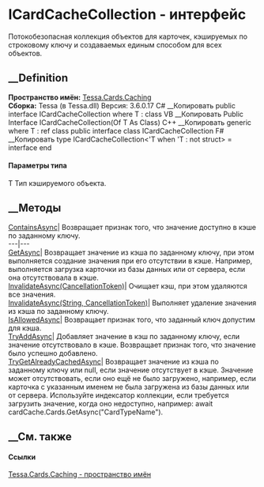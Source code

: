 # ICardCacheCollection<T> \- интерфейс
Потокобезопасная коллекция объектов для карточек, кэшируемых по строковому
ключу и создаваемых единым способом для всех объектов.
## __Definition
 **Пространство имён:** [Tessa.Cards.Caching](N_Tessa_Cards_Caching.htm)  
 **Сборка:** Tessa (в Tessa.dll) Версия: 3.6.0.17
C# __Копировать
     public interface ICardCacheCollection<T>
    where T : class
VB __Копировать
     Public Interface ICardCacheCollection(Of T As Class)
C++ __Копировать
    generic<typename T>
    where T : ref class
    public interface class ICardCacheCollection
F# __Копировать
     type ICardCacheCollection<'T when 'T : not struct> = interface end
#### Параметры типа
T
    Тип кэшируемого объекта.
##  __Методы
[ContainsAsync](M_Tessa_Cards_Caching_ICardCacheCollection_1_ContainsAsync.htm)|
Возвращает признак того, что значение доступно в кэше по заданному ключу.  
---|---  
[GetAsync](M_Tessa_Cards_Caching_ICardCacheCollection_1_GetAsync.htm)|
Возвращает значение из кэша по заданному ключу, при этом выполняется создание
значения при его отсутствии в кэше. Например, выполняется загрузка карточки из
базы данных или от сервера, если она отсутствовала в кэше.  
[InvalidateAsync(CancellationToken)](M_Tessa_Cards_Caching_ICardCacheCollection_1_InvalidateAsync_1.htm)|
Очищает кэш, при этом удаляются все значения.  
[InvalidateAsync(String,
CancellationToken)](M_Tessa_Cards_Caching_ICardCacheCollection_1_InvalidateAsync.htm)|
Выполняет удаление значения из кэша по заданному ключу.  
[IsAllowedAsync](M_Tessa_Cards_Caching_ICardCacheCollection_1_IsAllowedAsync.htm)|
Возвращает признак того, что заданный ключ допустим для кэша.  
[TryAddAsync](M_Tessa_Cards_Caching_ICardCacheCollection_1_TryAddAsync.htm)|
Добавляет значение в кэш по заданному ключу, если значение отсутствовало в
кэше. Возвращает признак того, что значение было успешно добавлено.  
[TryGetAlreadyCachedAsync](M_Tessa_Cards_Caching_ICardCacheCollection_1_TryGetAlreadyCachedAsync.htm)|
Возвращает значение из кэша по заданному ключу или null, если значение
отсутствует в кэше. Значение может отсутствовать, если оно ещё не было
загружено, например, если карточка с указанным именем не была загружена из
базы данных или от сервера. Используйте индексатор коллекции, если требуется
загрузить значение, когда оно недоступно, например: await
cardCache.Cards.GetAsync("CardTypeName").  
## __См. также
#### Ссылки
[Tessa.Cards.Caching - пространство имён](N_Tessa_Cards_Caching.htm)
